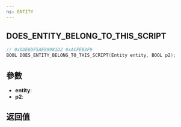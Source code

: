 ```yaml
---
ns: ENTITY
---
```

## DOES_ENTITY_BELONG_TO_THIS_SCRIPT

```c
// 0xDDE6DF5AE89981D2 0xACFEB3F9
BOOL DOES_ENTITY_BELONG_TO_THIS_SCRIPT(Entity entity, BOOL p2);
```


## 參數
* **entity**: 
* **p2**: 

## 返回值
